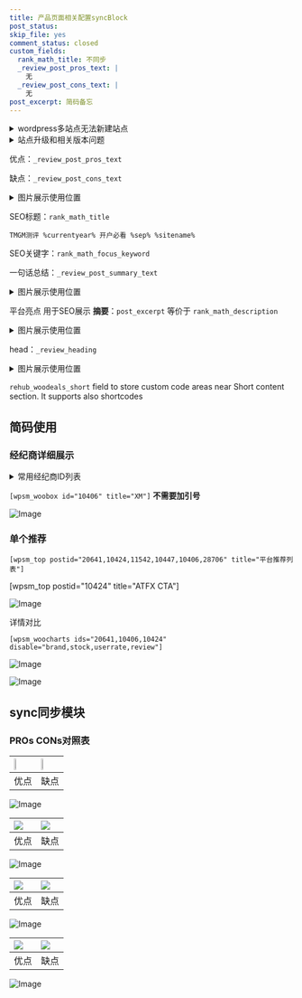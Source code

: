 ```yaml
---
title: 产品页面相关配置syncBlock
post_status: 
skip_file: yes
comment_status: closed
custom_fields:
  rank_math_title: 不同步
  _review_post_pros_text: |
    无
  _review_post_cons_text: |
    无
post_excerpt: 简码备忘
---
```

<details><summary>wordpress多站点无法新建站点</summary>

<li>和报错需要清理cookies一样的原因</li>
<li>wp-config.php里面<code>define( 'SUBDOMAIN_INSTALL', false );//子域名安装</code></li>
<li>新建子站点是用<code>define( 'SUBDOMAIN_INSTALL', true);//子域名安装</code> 完成以后，改成<code>false</code></li>
</details>

<details><summary>站点升级和相关版本问题</summary>

<p>wordpress：5.9.9
woocommerce：7.5.1
出现问题的地方：主题选项里面>><strong>Product layout >>compact style</strong></p>
<p>如何出现没有用过的字段 导致无法保存。先导出配置 然后进行修改，后面再次恢复即可。</p>
<p>出现部分字段无法显示时，需要返回默认布局后，对产品进行保存就好了。</p>
<p></p>
</details>

优点：`_review_post_pros_text`

缺点：`_review_post_cons_text`

<details><summary>图片展示使用位置</summary>

<img src="https://prod-files-secure.s3.us-west-2.amazonaws.com/39ed1227-6d7d-4570-be36-9ccd4a2c4241/f51d3d83-55d4-4bdf-9604-f37ec77ab556/Untitled.png?X-Amz-Algorithm=AWS4-HMAC-SHA256&X-Amz-Content-Sha256=UNSIGNED-PAYLOAD&X-Amz-Credential=ASIAZI2LB466TQ3BIQWE%2F20250624%2Fus-west-2%2Fs3%2Faws4_request&X-Amz-Date=20250624T165520Z&X-Amz-Expires=3600&X-Amz-Security-Token=IQoJb3JpZ2luX2VjEDkaCXVzLXdlc3QtMiJHMEUCIQCeoTWOdjOw29pXn8lZadMyPBelSDN%2FDjrq7zdbtTljSwIgKkxhyJ8gkhqRqVPNM%2BhJipjjZHk62PWNnfae5dvsFvIq%2FwMIMRAAGgw2Mzc0MjMxODM4MDUiDM3FgJaJaw6GFJ6ptSrcA3fyKp%2FdcG2BgCMwMRl4HfWecfmyZLt5rCBm5UvLbsKf84cs3eAWj5DpqgQHKEvXSsdIHeBo9B653%2BB0%2BAsfoUkxAH8EdjAlRyZ%2B9j5qPYb6dhGH4nbVz95D0wSHNowjW15WDtEQqvDg%2Fl6bvbv6Xwvk1jHMj5CRgTn0l2swfBcyMZUdVb6xVzrPF8V04z3ufyXCJBe94dbdfLUpxCjqdiXJsUl0kiVi15PnVW4jLK2jTx4mBzioZE26kcNgmQ%2BIvRJbvldDRyRd3iLT7qh8fMzVEwZw%2FVjIhD%2BP6SHBFrdkHOM62JGMibjuby%2FAf22GMv6h929lkYdDeTKeo2B7PZNrlwKOX3ZNNZZYbTEpIBSZGmi%2FbUJ1IX%2Fq%2FKVNWGUrq1HRYGKBlKck5E90qPIWfdXivsEucGwBnPDPv9Ik1kg7LGGSsSq5ZFRNgntdZtQTsPPDSHKXWP4IieVx3Cej8wasHjoFbRRN74s98Unjc7mMNz0NP4cX73z1BxwJTuUO8l7iL4OvNcsKDN2CZPYKW9iwYhDPRT6H73obTBuQOk%2Bk%2Fn62fNX8JDt3B7K2vWAa%2BqZKgERrsrlVx13o5cZfZPIszmXIAsPZB1e0YH05VMO7tHxE8fgvXmG1w45qMIyg68IGOqUBOd6BeBOzM38Gs58aXMxVsH96KC%2Bm6dnNsSTUeY2fXMupxW8xAkhPcZs45yhWni5oNmBUkH9S2OyRyE4qK1Oit5VZIdsxCmznYe61KjAOyxEi3hZ87CNCJj8jR0e%2B027S81kknS6DqHY0pStdDTia1pnvfbHoMzuZljnFrK0usIg98GHuVxovnR3tip84uPCDBP%2BNna2i0g5mL3x7yXoQBQa9K2fD&X-Amz-Signature=48e15259d1a779b559254037da03d8950e3b8299aef6be6bdf8a9cc42712c14a&X-Amz-SignedHeaders=host&x-amz-checksum-mode=ENABLED&x-id=GetObject" alt="Image">
</details>

SEO标题：`rank_math_title`

`TMGM测评 %currentyear% 开户必看 %sep% %sitename%`

SEO关键字：`rank_math_focus_keyword`

一句话总结：`_review_post_summary_text`

<details><summary>图片展示使用位置</summary>

<img src="https://prod-files-secure.s3.us-west-2.amazonaws.com/39ed1227-6d7d-4570-be36-9ccd4a2c4241/4b96a922-296c-4f4e-8630-d1c870cbce01/Untitled.png?X-Amz-Algorithm=AWS4-HMAC-SHA256&X-Amz-Content-Sha256=UNSIGNED-PAYLOAD&X-Amz-Credential=ASIAZI2LB4663GKYQ5LU%2F20250624%2Fus-west-2%2Fs3%2Faws4_request&X-Amz-Date=20250624T165521Z&X-Amz-Expires=3600&X-Amz-Security-Token=IQoJb3JpZ2luX2VjEDkaCXVzLXdlc3QtMiJIMEYCIQDkk0oKn26fV1iuaok9671g%2Fp%2BaqBi84yVukBCGEEAFEQIhAOn4rlc8hnxTmaq8X8JbOkAhcFQF1E91ZxgGpwYo%2BPvuKv8DCDEQABoMNjM3NDIzMTgzODA1IgyPrLI3GxSbPY5B1mQq3APIv18eocaAlEo9icsJBRlezJhZi24%2FCX2tR9qn%2FCI8kMaS84X4Ht261KvQ00NQ%2BEhaDW1mhE2mqSM4zCBu3lesZ8Ng7MkR%2BkkeLzdwdndnLxi9oz0zX%2BRrqEFXxYL1XazfRFXpyXucO1%2Fn2XOa21Fo%2FhLdRKUPjOfvt28rb5EIagr0WRdsar6Gro%2BikFVyKsymR9LbkJaQwYfsYCsJ0bwMxJysO46KLnAbC%2B%2BJoAOLR3QvLjbiSazBauVXlnls%2B2DViScO8xRqrVa%2F7JWicYw9p75mjaC8HXXaW1%2FowJLh599DJ4J2xkw2KHB%2BiQvJghrVAnHvCScwmfVY1JadVMuiQewZLvCBBRegkyBbzy4Z32xWe1qlCHshbfeOpXmyEArF2R300fV%2FoWjzvTffTdsKGC3KKpmqFNuFVM6k2nHy%2BWdARgwuxP45wM4GIllUrjpKhLrDNfPkF33EWzbPH984lzZdgiZkEacJZu68GnBAtQHilp%2BGLzOLl%2BsvQN4f7AmNyrO1H4JlSqcdnyR7w0DOfgrKeR8TBch9gFZOzFVFlA0ANAtPO4K4hFXTamuW6VYxplheeptqk3Fxd7RbL%2B%2BdBXZFBvmZHXyUcshJHTX62YDKYnqX2T6bXg6V9zCkoOvCBjqkAU3lgq%2BOs3Wl0QnXnFVOpIdgRUaEK4%2BwMVnYwj4GfERM8lCLbZUNaTAPS4FjHr0Ub%2FXAfI80vUAqRS5CSp2qjzfT0k1pnULmTTnSeBcTkYLLWUL4DGoI0zVPLFtjFKe1A6%2BXDfomOBwOZGvRuIySxa2R%2BHl2CVLOVB9u%2FpYKV%2FiaNP1Qqwgfcw7%2F3SMvOOFXPluNfDPufyrbmByHIq1QGzFjKUOf&X-Amz-Signature=6386665dd47a1e6d43cf66a98b9860b881487696f4a16cbbe18f3daef6559ae3&X-Amz-SignedHeaders=host&x-amz-checksum-mode=ENABLED&x-id=GetObject" alt="Image">
</details>

平台亮点 用于SEO展示 **摘要**：`post_excerpt`  等价于 `rank_math_description`

<details><summary>图片展示使用位置</summary>

<img src="https://prod-files-secure.s3.us-west-2.amazonaws.com/39ed1227-6d7d-4570-be36-9ccd4a2c4241/1ee11f63-b60a-4dfe-a7a7-d58ff23b5d88/Untitled.png?X-Amz-Algorithm=AWS4-HMAC-SHA256&X-Amz-Content-Sha256=UNSIGNED-PAYLOAD&X-Amz-Credential=ASIAZI2LB466QHXKBC4D%2F20250624%2Fus-west-2%2Fs3%2Faws4_request&X-Amz-Date=20250624T165521Z&X-Amz-Expires=3600&X-Amz-Security-Token=IQoJb3JpZ2luX2VjEDkaCXVzLXdlc3QtMiJHMEUCIQCjMlnAgthx6OzVBQh4SOOg4pkSYCKohvdO1l68enkjhgIgCGBK4gWKzXjkK8jKGFVTU3YlvffcxWhlb9xbDpp7l08q%2FwMIMRAAGgw2Mzc0MjMxODM4MDUiDHLv5VDCj9cw%2FweSLCrcAxol0jc6veRs78WuSEjniswrFLHnNp92yqC7qMT83lJ9tA4K12gV11YIeTo3EPo2Q1RyAO1liqYEy8BibDQ5M2Pt4QMmf55zXC5T3bOjpwtNKl1RwT%2B8sFHvsuyY0PMMAAh%2BhE9RJ%2FUnCXavbQ32UFW6tpAvecfRG8FnYC885rf9uHX5zi1rrRYSjq5m29IqQHglopJDmz5R%2BAl5jGphC7fv%2Fi5u4%2FkUR9n79YiDTS%2BU4tmtxpkM8T87k4ETUk%2BTATAoDZu7S4HzOGBlgSt98wc3tb0Oonqw9XmAQfGSMaw9ucO7nBvw7BKpCd2sf4g8W3%2BespziJUg4YdVHsxA5RJhiLA89A8dMZB1Bvp8hcNRvku7eIu30%2BCgfIU1ZkkZpn8Jd9URtb9ERqr%2B9qmESZZQuxWgPYDQSs7Yp%2BRMr4HjrMdLdZUClrZh%2FD%2BuTAC%2FJor%2FBW833oY5Pt1aiHTCK6V1yYcsGvYXqavH4Z9CXYQ2GxDyXLw6UCuMy0Jib4vJTgfgY1cpeH6XxF4Jzq0%2FZHmb4IGZjwealL7VXA2ajAt6Tii8zAirt5eTP33nuGZaAo2pNLKNXSJjNLuF509twXQjR%2BvdPoFNJv8rm%2FvEFP6LfNw5uf1nmknShkgBHMPGg68IGOqUBAh1t0Z3OJd0pqvpHUoEo48PvqntHbU9MiGbPEydyuzHrfnZ3Kb30F52zUkHTshSr8tLnDfFpvkrFFXtuiajh6Sx7y%2B3rpTu1zjt%2F9qf6p5P6Jp38tzV%2BGB%2Fcsnbulv6uvlMkuB7wKy6djDuGPLdTaOIltAcZL48rZb10f9izxqElrBmOC2eNjI87sfhuNumyhxDRvMKvmy41%2BW67Bb8u%2BdENcwEJ&X-Amz-Signature=fd32ce87d2388b6b37da80f1730990f9a80d7337407efa982cf7ba2a17103f4e&X-Amz-SignedHeaders=host&x-amz-checksum-mode=ENABLED&x-id=GetObject" alt="Image">
<img src="https://prod-files-secure.s3.us-west-2.amazonaws.com/39ed1227-6d7d-4570-be36-9ccd4a2c4241/ad4118b5-78d8-4fbe-801e-3b29b5d99c01/Untitled.png?X-Amz-Algorithm=AWS4-HMAC-SHA256&X-Amz-Content-Sha256=UNSIGNED-PAYLOAD&X-Amz-Credential=ASIAZI2LB466QHXKBC4D%2F20250624%2Fus-west-2%2Fs3%2Faws4_request&X-Amz-Date=20250624T165521Z&X-Amz-Expires=3600&X-Amz-Security-Token=IQoJb3JpZ2luX2VjEDkaCXVzLXdlc3QtMiJHMEUCIQCjMlnAgthx6OzVBQh4SOOg4pkSYCKohvdO1l68enkjhgIgCGBK4gWKzXjkK8jKGFVTU3YlvffcxWhlb9xbDpp7l08q%2FwMIMRAAGgw2Mzc0MjMxODM4MDUiDHLv5VDCj9cw%2FweSLCrcAxol0jc6veRs78WuSEjniswrFLHnNp92yqC7qMT83lJ9tA4K12gV11YIeTo3EPo2Q1RyAO1liqYEy8BibDQ5M2Pt4QMmf55zXC5T3bOjpwtNKl1RwT%2B8sFHvsuyY0PMMAAh%2BhE9RJ%2FUnCXavbQ32UFW6tpAvecfRG8FnYC885rf9uHX5zi1rrRYSjq5m29IqQHglopJDmz5R%2BAl5jGphC7fv%2Fi5u4%2FkUR9n79YiDTS%2BU4tmtxpkM8T87k4ETUk%2BTATAoDZu7S4HzOGBlgSt98wc3tb0Oonqw9XmAQfGSMaw9ucO7nBvw7BKpCd2sf4g8W3%2BespziJUg4YdVHsxA5RJhiLA89A8dMZB1Bvp8hcNRvku7eIu30%2BCgfIU1ZkkZpn8Jd9URtb9ERqr%2B9qmESZZQuxWgPYDQSs7Yp%2BRMr4HjrMdLdZUClrZh%2FD%2BuTAC%2FJor%2FBW833oY5Pt1aiHTCK6V1yYcsGvYXqavH4Z9CXYQ2GxDyXLw6UCuMy0Jib4vJTgfgY1cpeH6XxF4Jzq0%2FZHmb4IGZjwealL7VXA2ajAt6Tii8zAirt5eTP33nuGZaAo2pNLKNXSJjNLuF509twXQjR%2BvdPoFNJv8rm%2FvEFP6LfNw5uf1nmknShkgBHMPGg68IGOqUBAh1t0Z3OJd0pqvpHUoEo48PvqntHbU9MiGbPEydyuzHrfnZ3Kb30F52zUkHTshSr8tLnDfFpvkrFFXtuiajh6Sx7y%2B3rpTu1zjt%2F9qf6p5P6Jp38tzV%2BGB%2Fcsnbulv6uvlMkuB7wKy6djDuGPLdTaOIltAcZL48rZb10f9izxqElrBmOC2eNjI87sfhuNumyhxDRvMKvmy41%2BW67Bb8u%2BdENcwEJ&X-Amz-Signature=fa08e2f4e3621ef7cd7466bf2b09d1bf78cb1c37f1df592cb3fc0dcccdef4ac1&X-Amz-SignedHeaders=host&x-amz-checksum-mode=ENABLED&x-id=GetObject" alt="Image">
<img src="https://prod-files-secure.s3.us-west-2.amazonaws.com/39ed1227-6d7d-4570-be36-9ccd4a2c4241/a38cf7c9-a79c-4b64-9e94-13589fe0758b/Untitled.png?X-Amz-Algorithm=AWS4-HMAC-SHA256&X-Amz-Content-Sha256=UNSIGNED-PAYLOAD&X-Amz-Credential=ASIAZI2LB466QHXKBC4D%2F20250624%2Fus-west-2%2Fs3%2Faws4_request&X-Amz-Date=20250624T165521Z&X-Amz-Expires=3600&X-Amz-Security-Token=IQoJb3JpZ2luX2VjEDkaCXVzLXdlc3QtMiJHMEUCIQCjMlnAgthx6OzVBQh4SOOg4pkSYCKohvdO1l68enkjhgIgCGBK4gWKzXjkK8jKGFVTU3YlvffcxWhlb9xbDpp7l08q%2FwMIMRAAGgw2Mzc0MjMxODM4MDUiDHLv5VDCj9cw%2FweSLCrcAxol0jc6veRs78WuSEjniswrFLHnNp92yqC7qMT83lJ9tA4K12gV11YIeTo3EPo2Q1RyAO1liqYEy8BibDQ5M2Pt4QMmf55zXC5T3bOjpwtNKl1RwT%2B8sFHvsuyY0PMMAAh%2BhE9RJ%2FUnCXavbQ32UFW6tpAvecfRG8FnYC885rf9uHX5zi1rrRYSjq5m29IqQHglopJDmz5R%2BAl5jGphC7fv%2Fi5u4%2FkUR9n79YiDTS%2BU4tmtxpkM8T87k4ETUk%2BTATAoDZu7S4HzOGBlgSt98wc3tb0Oonqw9XmAQfGSMaw9ucO7nBvw7BKpCd2sf4g8W3%2BespziJUg4YdVHsxA5RJhiLA89A8dMZB1Bvp8hcNRvku7eIu30%2BCgfIU1ZkkZpn8Jd9URtb9ERqr%2B9qmESZZQuxWgPYDQSs7Yp%2BRMr4HjrMdLdZUClrZh%2FD%2BuTAC%2FJor%2FBW833oY5Pt1aiHTCK6V1yYcsGvYXqavH4Z9CXYQ2GxDyXLw6UCuMy0Jib4vJTgfgY1cpeH6XxF4Jzq0%2FZHmb4IGZjwealL7VXA2ajAt6Tii8zAirt5eTP33nuGZaAo2pNLKNXSJjNLuF509twXQjR%2BvdPoFNJv8rm%2FvEFP6LfNw5uf1nmknShkgBHMPGg68IGOqUBAh1t0Z3OJd0pqvpHUoEo48PvqntHbU9MiGbPEydyuzHrfnZ3Kb30F52zUkHTshSr8tLnDfFpvkrFFXtuiajh6Sx7y%2B3rpTu1zjt%2F9qf6p5P6Jp38tzV%2BGB%2Fcsnbulv6uvlMkuB7wKy6djDuGPLdTaOIltAcZL48rZb10f9izxqElrBmOC2eNjI87sfhuNumyhxDRvMKvmy41%2BW67Bb8u%2BdENcwEJ&X-Amz-Signature=e17a2d1e0510a2bc6e15d62b02e2cd7ef22f040ef7617a49e87e63db8d0f7c93&X-Amz-SignedHeaders=host&x-amz-checksum-mode=ENABLED&x-id=GetObject" alt="Image">
<img src="https://prod-files-secure.s3.us-west-2.amazonaws.com/39ed1227-6d7d-4570-be36-9ccd4a2c4241/7da6fc1e-d2ac-42ae-8c75-cb5749aa18f6/Untitled.png?X-Amz-Algorithm=AWS4-HMAC-SHA256&X-Amz-Content-Sha256=UNSIGNED-PAYLOAD&X-Amz-Credential=ASIAZI2LB466QHXKBC4D%2F20250624%2Fus-west-2%2Fs3%2Faws4_request&X-Amz-Date=20250624T165521Z&X-Amz-Expires=3600&X-Amz-Security-Token=IQoJb3JpZ2luX2VjEDkaCXVzLXdlc3QtMiJHMEUCIQCjMlnAgthx6OzVBQh4SOOg4pkSYCKohvdO1l68enkjhgIgCGBK4gWKzXjkK8jKGFVTU3YlvffcxWhlb9xbDpp7l08q%2FwMIMRAAGgw2Mzc0MjMxODM4MDUiDHLv5VDCj9cw%2FweSLCrcAxol0jc6veRs78WuSEjniswrFLHnNp92yqC7qMT83lJ9tA4K12gV11YIeTo3EPo2Q1RyAO1liqYEy8BibDQ5M2Pt4QMmf55zXC5T3bOjpwtNKl1RwT%2B8sFHvsuyY0PMMAAh%2BhE9RJ%2FUnCXavbQ32UFW6tpAvecfRG8FnYC885rf9uHX5zi1rrRYSjq5m29IqQHglopJDmz5R%2BAl5jGphC7fv%2Fi5u4%2FkUR9n79YiDTS%2BU4tmtxpkM8T87k4ETUk%2BTATAoDZu7S4HzOGBlgSt98wc3tb0Oonqw9XmAQfGSMaw9ucO7nBvw7BKpCd2sf4g8W3%2BespziJUg4YdVHsxA5RJhiLA89A8dMZB1Bvp8hcNRvku7eIu30%2BCgfIU1ZkkZpn8Jd9URtb9ERqr%2B9qmESZZQuxWgPYDQSs7Yp%2BRMr4HjrMdLdZUClrZh%2FD%2BuTAC%2FJor%2FBW833oY5Pt1aiHTCK6V1yYcsGvYXqavH4Z9CXYQ2GxDyXLw6UCuMy0Jib4vJTgfgY1cpeH6XxF4Jzq0%2FZHmb4IGZjwealL7VXA2ajAt6Tii8zAirt5eTP33nuGZaAo2pNLKNXSJjNLuF509twXQjR%2BvdPoFNJv8rm%2FvEFP6LfNw5uf1nmknShkgBHMPGg68IGOqUBAh1t0Z3OJd0pqvpHUoEo48PvqntHbU9MiGbPEydyuzHrfnZ3Kb30F52zUkHTshSr8tLnDfFpvkrFFXtuiajh6Sx7y%2B3rpTu1zjt%2F9qf6p5P6Jp38tzV%2BGB%2Fcsnbulv6uvlMkuB7wKy6djDuGPLdTaOIltAcZL48rZb10f9izxqElrBmOC2eNjI87sfhuNumyhxDRvMKvmy41%2BW67Bb8u%2BdENcwEJ&X-Amz-Signature=26da39b23e0c9ee2484878e43f78fbee94150a79bc865fb168d0ddf66320d8e4&X-Amz-SignedHeaders=host&x-amz-checksum-mode=ENABLED&x-id=GetObject" alt="Image">
<img src="https://prod-files-secure.s3.us-west-2.amazonaws.com/39ed1227-6d7d-4570-be36-9ccd4a2c4241/7e97f40a-eaee-47f5-b2f9-475f96808fa7/Untitled.png?X-Amz-Algorithm=AWS4-HMAC-SHA256&X-Amz-Content-Sha256=UNSIGNED-PAYLOAD&X-Amz-Credential=ASIAZI2LB466QHXKBC4D%2F20250624%2Fus-west-2%2Fs3%2Faws4_request&X-Amz-Date=20250624T165521Z&X-Amz-Expires=3600&X-Amz-Security-Token=IQoJb3JpZ2luX2VjEDkaCXVzLXdlc3QtMiJHMEUCIQCjMlnAgthx6OzVBQh4SOOg4pkSYCKohvdO1l68enkjhgIgCGBK4gWKzXjkK8jKGFVTU3YlvffcxWhlb9xbDpp7l08q%2FwMIMRAAGgw2Mzc0MjMxODM4MDUiDHLv5VDCj9cw%2FweSLCrcAxol0jc6veRs78WuSEjniswrFLHnNp92yqC7qMT83lJ9tA4K12gV11YIeTo3EPo2Q1RyAO1liqYEy8BibDQ5M2Pt4QMmf55zXC5T3bOjpwtNKl1RwT%2B8sFHvsuyY0PMMAAh%2BhE9RJ%2FUnCXavbQ32UFW6tpAvecfRG8FnYC885rf9uHX5zi1rrRYSjq5m29IqQHglopJDmz5R%2BAl5jGphC7fv%2Fi5u4%2FkUR9n79YiDTS%2BU4tmtxpkM8T87k4ETUk%2BTATAoDZu7S4HzOGBlgSt98wc3tb0Oonqw9XmAQfGSMaw9ucO7nBvw7BKpCd2sf4g8W3%2BespziJUg4YdVHsxA5RJhiLA89A8dMZB1Bvp8hcNRvku7eIu30%2BCgfIU1ZkkZpn8Jd9URtb9ERqr%2B9qmESZZQuxWgPYDQSs7Yp%2BRMr4HjrMdLdZUClrZh%2FD%2BuTAC%2FJor%2FBW833oY5Pt1aiHTCK6V1yYcsGvYXqavH4Z9CXYQ2GxDyXLw6UCuMy0Jib4vJTgfgY1cpeH6XxF4Jzq0%2FZHmb4IGZjwealL7VXA2ajAt6Tii8zAirt5eTP33nuGZaAo2pNLKNXSJjNLuF509twXQjR%2BvdPoFNJv8rm%2FvEFP6LfNw5uf1nmknShkgBHMPGg68IGOqUBAh1t0Z3OJd0pqvpHUoEo48PvqntHbU9MiGbPEydyuzHrfnZ3Kb30F52zUkHTshSr8tLnDfFpvkrFFXtuiajh6Sx7y%2B3rpTu1zjt%2F9qf6p5P6Jp38tzV%2BGB%2Fcsnbulv6uvlMkuB7wKy6djDuGPLdTaOIltAcZL48rZb10f9izxqElrBmOC2eNjI87sfhuNumyhxDRvMKvmy41%2BW67Bb8u%2BdENcwEJ&X-Amz-Signature=a9a4523db2648887da6509cfa80a2442e44dcfd51bc15f3bda89c1438c01160e&X-Amz-SignedHeaders=host&x-amz-checksum-mode=ENABLED&x-id=GetObject" alt="Image">
</details>

head：`_review_heading`

<details><summary>图片展示使用位置</summary>

<img src="https://prod-files-secure.s3.us-west-2.amazonaws.com/39ed1227-6d7d-4570-be36-9ccd4a2c4241/3a4650ad-9887-415c-889a-edd51fa54f27/Untitled.png?X-Amz-Algorithm=AWS4-HMAC-SHA256&X-Amz-Content-Sha256=UNSIGNED-PAYLOAD&X-Amz-Credential=ASIAZI2LB466WVCMKHOH%2F20250624%2Fus-west-2%2Fs3%2Faws4_request&X-Amz-Date=20250624T165522Z&X-Amz-Expires=3600&X-Amz-Security-Token=IQoJb3JpZ2luX2VjEDkaCXVzLXdlc3QtMiJGMEQCIB95%2B7t3%2B3CRAgBNhGPPB%2BMVfDDQ5%2F63JcogQZ8uaxC9AiAxMHFk9YIC7KiqJKo3EJRNLcsz57ZP5jUIS3stQ6nxOSr%2FAwgxEAAaDDYzNzQyMzE4MzgwNSIM3oaT%2FyQyd%2BrvkHW8KtwD6%2B0CjgRI1Y9iVp0ff2xbrUMJTe4Hb2TzkMJTBr4orkeLrrNDdy88Ah9mvqLhSotYRdgP9aHJMU2LoQo2sRNgQ%2Bx26e0CYBlN7WkKxrmDtl%2FNQ%2BFNgsifIY38gwbBxMtKLOpi8N%2FTkVe3giFOu4gVlMsZfHGdq4xU30oIdbot1Bxhc9hW0FHUuI4XHX2Dga5FxwTYpTAa4yeVjJ%2BL203ChhnFoB8TfthF8B%2BgLonhiVSPEwfvPsal%2Bm8dVlBw%2BKRUQn9yVw%2FN9kM9BR6iW%2BQm5l8H4HsgDI8r3SyXsCFNi4FNlaB9lbIkPfn1v60F3EgKulNZQSwhhpt8LUqF%2BABfYzXPmh7xH%2BzI4oWxSkunLV9MfWygh5ChjPj3pSyYuOYg%2BaJmPJFi36H5igkoMw0E050X%2FXeKeLy1c3wo17c3Y7t%2BOzDr8xhvf49LKZ7z4JQmif4vq1%2Frw7bepQo4X4kDR1emB1J0BrceWzwU1rMfmhBgcVorbpFHyZmwG4Ebb%2FJWHWFKRUzMOqsgmJLzct0Oeh3O5LSD2YWe1aEMiEGQVaN%2B3UgKamyBHgsFJ6XdNtrnWwHZsNdzDlr93jOiGivSlbI%2Bi900HF0mmcnWBQp8hCVIbxquU6gEkKXAaFEwqqDrwgY6pgGZkXkcMen4807sCgVChPawdtEh1az07cU6H2SP%2FioTqwJR92Cpez1dBNQFfcm13aVU6fL%2FfdDYa5C2i4fUUxwVmLWu6IHeT40ITwnSFIs1bx3hWL%2BnwUkRC4caeZP6U47DC%2BJfQ79sHNqWtyqyBrWH%2BQm%2Fk%2BWT6mDUFFbfEm%2BAvxHZUD7oo3AGFnvHTOBFQfAD1EdhtxmMNZeQvsWd8HTppyDX0wN0&X-Amz-Signature=7d5674137c3268d16bb04482fe414fa70f03638f5c8b8fed03b419f40fdbfc82&X-Amz-SignedHeaders=host&x-amz-checksum-mode=ENABLED&x-id=GetObject" alt="Image">
</details>

`rehub_woodeals_short`	field to store custom code areas near Short content section. It supports also shortcodes



## 简码使用

### 经纪商详细展示

<details><summary>常用经纪商ID列表</summary>

<pre><code class="php">嘉盛 ===> 20641  [wpsm_woobox id="20641" title="嘉盛"]
易信easymarkets ===> 11542  [wpsm_woobox id="11542" title="易信easymarkets"]
ATFX外汇 ===> 10424  [wpsm_woobox id="10424" title="ATFX"]
XM ===> 10406  [wpsm_woobox id="10406" title="XM"]
TMGM ===> 29622  [wpsm_woobox id="29622" title="TMGM"]
HYCM ===> 10447  [wpsm_woobox id="10447" title="HYCM"]
fpmarkets澳福外汇 ===> 20639  [wpsm_woobox id="20639" title="fpmarkets澳福外汇"]</code></pre>
</details>

`[wpsm_woobox id="10406" title="XM"]` **不需要加引号**

![Image](https://prod-files-secure.s3.us-west-2.amazonaws.com/39ed1227-6d7d-4570-be36-9ccd4a2c4241/4f898f9d-0fa7-4e43-acd3-ac6bc7be575a/Untitled.png?X-Amz-Algorithm=AWS4-HMAC-SHA256&X-Amz-Content-Sha256=UNSIGNED-PAYLOAD&X-Amz-Credential=ASIAZI2LB466RRBJNUBS%2F20250624%2Fus-west-2%2Fs3%2Faws4_request&X-Amz-Date=20250624T165519Z&X-Amz-Expires=3600&X-Amz-Security-Token=IQoJb3JpZ2luX2VjEDkaCXVzLXdlc3QtMiJIMEYCIQChnMT7IbHoELTD%2F0qzKq7nINMOx9%2F0Ui0yQwOAMdwptwIhALA%2FRO4mAje9GYovA4E341WmTZCtbOAWBlVyc51Zo3DtKv8DCDEQABoMNjM3NDIzMTgzODA1IgzY3EQ%2FXXWUZOMGSKIq3ANm2smnE6LMBIbu%2FQW9VY0hjNneaR7%2F%2B%2BKInQ8GKQXxSInNUgeQ4N%2FkkpJAsLlWmniSVrDDOiIBLlNHLRCIyPtTjUi9Y8nZAsEGY3VHIEcjXMus73b5VKqfhvop4Ib0idDRhuuH%2Ba4sC5qvSBh9XoU5JgkUnyopVkuDGH3oo7zhOqh66ecq6zwhzOL1Zk7uMyuEBmSil6XiU7T4%2FP8dqlDXYPKyZV2NyChUKfuFKluYKyP%2BgdBWuAmxl6rkPmNF0H0%2ByKG7IUw8a7%2B1TMvapqq1kKXPXUQLgAa6YkLIr4dic7twKWLGP%2BiRS407FLVWaiCcCDXgN%2BsYPS3Nw0CTlRoBXFH1iurEUvEbCmC76sjKJKzJZCx0%2Bpo2LijvMe2aAcPKXvNydomKNih4l12Gqzk5tGI5ZTsAQV7GIZ%2B2h5prAobgVxaPlFHsTcTqWeEhnY%2FGpav66Pr5mLAL%2ByM5Rgprffh6ygX5o9dl1ByZPUBOjTlvdxTk3NcBkrmYVapMTPwUkLSGhX5O6foG8UBQIXtlqejSOmgmCbHbgjwd6Vl9VoDDB%2BIeH3SfCksv8%2BZtYJuh%2FysOOads7v1GPHjNmvRYIADs8wt7D2P9RPaQNqUGC1%2B9CW0sYt5tbdQxCzD6n%2BvCBjqkASf9jzlIWKy1rLMoz%2FAMMoomvv0ENehA2i7es95XxhoswRU%2F8nFIpQOc%2BPQPNXwFAlu7KoFSKzWALZ%2F7lIoWiu17HEQ4zWiC%2B1r2o8yaa4tt%2F7C1IWQV2sKcEkBSph2NgBFg759v%2BUqPBOBuveXhWGIbtH2YVMR6ONh8SgCvVVNmjKDLUemedUqs09aKMGrC0A2%2BCT5gDRR8JNSjTjQ4EiK9GtTO&X-Amz-Signature=a14409aa81a276594d645b4ecceba0d32d604c7819ae900ada09fbc7ef48ad59&X-Amz-SignedHeaders=host&x-amz-checksum-mode=ENABLED&x-id=GetObject)

### 单个推荐
`[wpsm_top postid="20641,10424,11542,10447,10406,28706" title="平台推荐列表"]`

[wpsm_top postid="10424" title="ATFX CTA"]

![Image](https://prod-files-secure.s3.us-west-2.amazonaws.com/39ed1227-6d7d-4570-be36-9ccd4a2c4241/5ac620dc-51a8-48b6-b55d-91f47299193c/Untitled.png?X-Amz-Algorithm=AWS4-HMAC-SHA256&X-Amz-Content-Sha256=UNSIGNED-PAYLOAD&X-Amz-Credential=ASIAZI2LB466RRBJNUBS%2F20250624%2Fus-west-2%2Fs3%2Faws4_request&X-Amz-Date=20250624T165519Z&X-Amz-Expires=3600&X-Amz-Security-Token=IQoJb3JpZ2luX2VjEDkaCXVzLXdlc3QtMiJIMEYCIQChnMT7IbHoELTD%2F0qzKq7nINMOx9%2F0Ui0yQwOAMdwptwIhALA%2FRO4mAje9GYovA4E341WmTZCtbOAWBlVyc51Zo3DtKv8DCDEQABoMNjM3NDIzMTgzODA1IgzY3EQ%2FXXWUZOMGSKIq3ANm2smnE6LMBIbu%2FQW9VY0hjNneaR7%2F%2B%2BKInQ8GKQXxSInNUgeQ4N%2FkkpJAsLlWmniSVrDDOiIBLlNHLRCIyPtTjUi9Y8nZAsEGY3VHIEcjXMus73b5VKqfhvop4Ib0idDRhuuH%2Ba4sC5qvSBh9XoU5JgkUnyopVkuDGH3oo7zhOqh66ecq6zwhzOL1Zk7uMyuEBmSil6XiU7T4%2FP8dqlDXYPKyZV2NyChUKfuFKluYKyP%2BgdBWuAmxl6rkPmNF0H0%2ByKG7IUw8a7%2B1TMvapqq1kKXPXUQLgAa6YkLIr4dic7twKWLGP%2BiRS407FLVWaiCcCDXgN%2BsYPS3Nw0CTlRoBXFH1iurEUvEbCmC76sjKJKzJZCx0%2Bpo2LijvMe2aAcPKXvNydomKNih4l12Gqzk5tGI5ZTsAQV7GIZ%2B2h5prAobgVxaPlFHsTcTqWeEhnY%2FGpav66Pr5mLAL%2ByM5Rgprffh6ygX5o9dl1ByZPUBOjTlvdxTk3NcBkrmYVapMTPwUkLSGhX5O6foG8UBQIXtlqejSOmgmCbHbgjwd6Vl9VoDDB%2BIeH3SfCksv8%2BZtYJuh%2FysOOads7v1GPHjNmvRYIADs8wt7D2P9RPaQNqUGC1%2B9CW0sYt5tbdQxCzD6n%2BvCBjqkASf9jzlIWKy1rLMoz%2FAMMoomvv0ENehA2i7es95XxhoswRU%2F8nFIpQOc%2BPQPNXwFAlu7KoFSKzWALZ%2F7lIoWiu17HEQ4zWiC%2B1r2o8yaa4tt%2F7C1IWQV2sKcEkBSph2NgBFg759v%2BUqPBOBuveXhWGIbtH2YVMR6ONh8SgCvVVNmjKDLUemedUqs09aKMGrC0A2%2BCT5gDRR8JNSjTjQ4EiK9GtTO&X-Amz-Signature=433882ba30abf071e92047f2e434e99f36ccbe7ba21300863e0ba3f1eab058da&X-Amz-SignedHeaders=host&x-amz-checksum-mode=ENABLED&x-id=GetObject)

详情对比

`[wpsm_woocharts ids="20641,10406,10424" disable="brand,stock,userrate,review"]`

![Image](https://prod-files-secure.s3.us-west-2.amazonaws.com/39ed1227-6d7d-4570-be36-9ccd4a2c4241/bf3ba45f-b9f3-4295-8aef-b4a495fd25f4/Untitled.png?X-Amz-Algorithm=AWS4-HMAC-SHA256&X-Amz-Content-Sha256=UNSIGNED-PAYLOAD&X-Amz-Credential=ASIAZI2LB466RRBJNUBS%2F20250624%2Fus-west-2%2Fs3%2Faws4_request&X-Amz-Date=20250624T165519Z&X-Amz-Expires=3600&X-Amz-Security-Token=IQoJb3JpZ2luX2VjEDkaCXVzLXdlc3QtMiJIMEYCIQChnMT7IbHoELTD%2F0qzKq7nINMOx9%2F0Ui0yQwOAMdwptwIhALA%2FRO4mAje9GYovA4E341WmTZCtbOAWBlVyc51Zo3DtKv8DCDEQABoMNjM3NDIzMTgzODA1IgzY3EQ%2FXXWUZOMGSKIq3ANm2smnE6LMBIbu%2FQW9VY0hjNneaR7%2F%2B%2BKInQ8GKQXxSInNUgeQ4N%2FkkpJAsLlWmniSVrDDOiIBLlNHLRCIyPtTjUi9Y8nZAsEGY3VHIEcjXMus73b5VKqfhvop4Ib0idDRhuuH%2Ba4sC5qvSBh9XoU5JgkUnyopVkuDGH3oo7zhOqh66ecq6zwhzOL1Zk7uMyuEBmSil6XiU7T4%2FP8dqlDXYPKyZV2NyChUKfuFKluYKyP%2BgdBWuAmxl6rkPmNF0H0%2ByKG7IUw8a7%2B1TMvapqq1kKXPXUQLgAa6YkLIr4dic7twKWLGP%2BiRS407FLVWaiCcCDXgN%2BsYPS3Nw0CTlRoBXFH1iurEUvEbCmC76sjKJKzJZCx0%2Bpo2LijvMe2aAcPKXvNydomKNih4l12Gqzk5tGI5ZTsAQV7GIZ%2B2h5prAobgVxaPlFHsTcTqWeEhnY%2FGpav66Pr5mLAL%2ByM5Rgprffh6ygX5o9dl1ByZPUBOjTlvdxTk3NcBkrmYVapMTPwUkLSGhX5O6foG8UBQIXtlqejSOmgmCbHbgjwd6Vl9VoDDB%2BIeH3SfCksv8%2BZtYJuh%2FysOOads7v1GPHjNmvRYIADs8wt7D2P9RPaQNqUGC1%2B9CW0sYt5tbdQxCzD6n%2BvCBjqkASf9jzlIWKy1rLMoz%2FAMMoomvv0ENehA2i7es95XxhoswRU%2F8nFIpQOc%2BPQPNXwFAlu7KoFSKzWALZ%2F7lIoWiu17HEQ4zWiC%2B1r2o8yaa4tt%2F7C1IWQV2sKcEkBSph2NgBFg759v%2BUqPBOBuveXhWGIbtH2YVMR6ONh8SgCvVVNmjKDLUemedUqs09aKMGrC0A2%2BCT5gDRR8JNSjTjQ4EiK9GtTO&X-Amz-Signature=495603779fc834520928f1762445fcfe4819e7448561c103361ae4f10ef54b81&X-Amz-SignedHeaders=host&x-amz-checksum-mode=ENABLED&x-id=GetObject)

![Image](https://prod-files-secure.s3.us-west-2.amazonaws.com/39ed1227-6d7d-4570-be36-9ccd4a2c4241/30bc56ef-f383-4b48-9768-2ebc9e436ec0/Untitled.png?X-Amz-Algorithm=AWS4-HMAC-SHA256&X-Amz-Content-Sha256=UNSIGNED-PAYLOAD&X-Amz-Credential=ASIAZI2LB466RRBJNUBS%2F20250624%2Fus-west-2%2Fs3%2Faws4_request&X-Amz-Date=20250624T165519Z&X-Amz-Expires=3600&X-Amz-Security-Token=IQoJb3JpZ2luX2VjEDkaCXVzLXdlc3QtMiJIMEYCIQChnMT7IbHoELTD%2F0qzKq7nINMOx9%2F0Ui0yQwOAMdwptwIhALA%2FRO4mAje9GYovA4E341WmTZCtbOAWBlVyc51Zo3DtKv8DCDEQABoMNjM3NDIzMTgzODA1IgzY3EQ%2FXXWUZOMGSKIq3ANm2smnE6LMBIbu%2FQW9VY0hjNneaR7%2F%2B%2BKInQ8GKQXxSInNUgeQ4N%2FkkpJAsLlWmniSVrDDOiIBLlNHLRCIyPtTjUi9Y8nZAsEGY3VHIEcjXMus73b5VKqfhvop4Ib0idDRhuuH%2Ba4sC5qvSBh9XoU5JgkUnyopVkuDGH3oo7zhOqh66ecq6zwhzOL1Zk7uMyuEBmSil6XiU7T4%2FP8dqlDXYPKyZV2NyChUKfuFKluYKyP%2BgdBWuAmxl6rkPmNF0H0%2ByKG7IUw8a7%2B1TMvapqq1kKXPXUQLgAa6YkLIr4dic7twKWLGP%2BiRS407FLVWaiCcCDXgN%2BsYPS3Nw0CTlRoBXFH1iurEUvEbCmC76sjKJKzJZCx0%2Bpo2LijvMe2aAcPKXvNydomKNih4l12Gqzk5tGI5ZTsAQV7GIZ%2B2h5prAobgVxaPlFHsTcTqWeEhnY%2FGpav66Pr5mLAL%2ByM5Rgprffh6ygX5o9dl1ByZPUBOjTlvdxTk3NcBkrmYVapMTPwUkLSGhX5O6foG8UBQIXtlqejSOmgmCbHbgjwd6Vl9VoDDB%2BIeH3SfCksv8%2BZtYJuh%2FysOOads7v1GPHjNmvRYIADs8wt7D2P9RPaQNqUGC1%2B9CW0sYt5tbdQxCzD6n%2BvCBjqkASf9jzlIWKy1rLMoz%2FAMMoomvv0ENehA2i7es95XxhoswRU%2F8nFIpQOc%2BPQPNXwFAlu7KoFSKzWALZ%2F7lIoWiu17HEQ4zWiC%2B1r2o8yaa4tt%2F7C1IWQV2sKcEkBSph2NgBFg759v%2BUqPBOBuveXhWGIbtH2YVMR6ONh8SgCvVVNmjKDLUemedUqs09aKMGrC0A2%2BCT5gDRR8JNSjTjQ4EiK9GtTO&X-Amz-Signature=5f977fdf71278741c84f889c9ee6888b787514649d7fb7286aacf48a5108e054&X-Amz-SignedHeaders=host&x-amz-checksum-mode=ENABLED&x-id=GetObject)

## sync同步模块

### PROs CONs对照表

| <img src="https://cdn.ifttt.fun/gh/jarlin8/OSS@main/icons/customize/pros.svg" height="auto" width="37.3%"> | <img src="https://cdn.ifttt.fun/gh/jarlin8/OSS@main/icons/customize/cons.svg" height="auto" width="28.8%"> |
| :--- | :--- |
| 优点 | 缺点 |

![Image](https://prod-files-secure.s3.us-west-2.amazonaws.com/39ed1227-6d7d-4570-be36-9ccd4a2c4241/8742b755-dfb5-4004-9a5f-d6e561664bd8/Untitled.png?X-Amz-Algorithm=AWS4-HMAC-SHA256&X-Amz-Content-Sha256=UNSIGNED-PAYLOAD&X-Amz-Credential=ASIAZI2LB466RRBJNUBS%2F20250624%2Fus-west-2%2Fs3%2Faws4_request&X-Amz-Date=20250624T165519Z&X-Amz-Expires=3600&X-Amz-Security-Token=IQoJb3JpZ2luX2VjEDkaCXVzLXdlc3QtMiJIMEYCIQChnMT7IbHoELTD%2F0qzKq7nINMOx9%2F0Ui0yQwOAMdwptwIhALA%2FRO4mAje9GYovA4E341WmTZCtbOAWBlVyc51Zo3DtKv8DCDEQABoMNjM3NDIzMTgzODA1IgzY3EQ%2FXXWUZOMGSKIq3ANm2smnE6LMBIbu%2FQW9VY0hjNneaR7%2F%2B%2BKInQ8GKQXxSInNUgeQ4N%2FkkpJAsLlWmniSVrDDOiIBLlNHLRCIyPtTjUi9Y8nZAsEGY3VHIEcjXMus73b5VKqfhvop4Ib0idDRhuuH%2Ba4sC5qvSBh9XoU5JgkUnyopVkuDGH3oo7zhOqh66ecq6zwhzOL1Zk7uMyuEBmSil6XiU7T4%2FP8dqlDXYPKyZV2NyChUKfuFKluYKyP%2BgdBWuAmxl6rkPmNF0H0%2ByKG7IUw8a7%2B1TMvapqq1kKXPXUQLgAa6YkLIr4dic7twKWLGP%2BiRS407FLVWaiCcCDXgN%2BsYPS3Nw0CTlRoBXFH1iurEUvEbCmC76sjKJKzJZCx0%2Bpo2LijvMe2aAcPKXvNydomKNih4l12Gqzk5tGI5ZTsAQV7GIZ%2B2h5prAobgVxaPlFHsTcTqWeEhnY%2FGpav66Pr5mLAL%2ByM5Rgprffh6ygX5o9dl1ByZPUBOjTlvdxTk3NcBkrmYVapMTPwUkLSGhX5O6foG8UBQIXtlqejSOmgmCbHbgjwd6Vl9VoDDB%2BIeH3SfCksv8%2BZtYJuh%2FysOOads7v1GPHjNmvRYIADs8wt7D2P9RPaQNqUGC1%2B9CW0sYt5tbdQxCzD6n%2BvCBjqkASf9jzlIWKy1rLMoz%2FAMMoomvv0ENehA2i7es95XxhoswRU%2F8nFIpQOc%2BPQPNXwFAlu7KoFSKzWALZ%2F7lIoWiu17HEQ4zWiC%2B1r2o8yaa4tt%2F7C1IWQV2sKcEkBSph2NgBFg759v%2BUqPBOBuveXhWGIbtH2YVMR6ONh8SgCvVVNmjKDLUemedUqs09aKMGrC0A2%2BCT5gDRR8JNSjTjQ4EiK9GtTO&X-Amz-Signature=fbc49198b1618215406807efaabe5c076138e59949e9aa6d82f15af51fb75f84&X-Amz-SignedHeaders=host&x-amz-checksum-mode=ENABLED&x-id=GetObject)

| <img src="https://cdn.ifttt.fun/gh/jarlin8/OSS@main/icons/customize/pros1.svg" height="auto"> | <img src="https://cdn.ifttt.fun/gh/jarlin8/OSS@main/icons/customize/cons1.svg" height="auto"> |
| :--- | :--- |
| 优点 | 缺点 |

![Image](https://prod-files-secure.s3.us-west-2.amazonaws.com/39ed1227-6d7d-4570-be36-9ccd4a2c4241/806358f8-c9c4-4e17-bb35-c6c76a5397a5/Untitled.png?X-Amz-Algorithm=AWS4-HMAC-SHA256&X-Amz-Content-Sha256=UNSIGNED-PAYLOAD&X-Amz-Credential=ASIAZI2LB466RRBJNUBS%2F20250624%2Fus-west-2%2Fs3%2Faws4_request&X-Amz-Date=20250624T165519Z&X-Amz-Expires=3600&X-Amz-Security-Token=IQoJb3JpZ2luX2VjEDkaCXVzLXdlc3QtMiJIMEYCIQChnMT7IbHoELTD%2F0qzKq7nINMOx9%2F0Ui0yQwOAMdwptwIhALA%2FRO4mAje9GYovA4E341WmTZCtbOAWBlVyc51Zo3DtKv8DCDEQABoMNjM3NDIzMTgzODA1IgzY3EQ%2FXXWUZOMGSKIq3ANm2smnE6LMBIbu%2FQW9VY0hjNneaR7%2F%2B%2BKInQ8GKQXxSInNUgeQ4N%2FkkpJAsLlWmniSVrDDOiIBLlNHLRCIyPtTjUi9Y8nZAsEGY3VHIEcjXMus73b5VKqfhvop4Ib0idDRhuuH%2Ba4sC5qvSBh9XoU5JgkUnyopVkuDGH3oo7zhOqh66ecq6zwhzOL1Zk7uMyuEBmSil6XiU7T4%2FP8dqlDXYPKyZV2NyChUKfuFKluYKyP%2BgdBWuAmxl6rkPmNF0H0%2ByKG7IUw8a7%2B1TMvapqq1kKXPXUQLgAa6YkLIr4dic7twKWLGP%2BiRS407FLVWaiCcCDXgN%2BsYPS3Nw0CTlRoBXFH1iurEUvEbCmC76sjKJKzJZCx0%2Bpo2LijvMe2aAcPKXvNydomKNih4l12Gqzk5tGI5ZTsAQV7GIZ%2B2h5prAobgVxaPlFHsTcTqWeEhnY%2FGpav66Pr5mLAL%2ByM5Rgprffh6ygX5o9dl1ByZPUBOjTlvdxTk3NcBkrmYVapMTPwUkLSGhX5O6foG8UBQIXtlqejSOmgmCbHbgjwd6Vl9VoDDB%2BIeH3SfCksv8%2BZtYJuh%2FysOOads7v1GPHjNmvRYIADs8wt7D2P9RPaQNqUGC1%2B9CW0sYt5tbdQxCzD6n%2BvCBjqkASf9jzlIWKy1rLMoz%2FAMMoomvv0ENehA2i7es95XxhoswRU%2F8nFIpQOc%2BPQPNXwFAlu7KoFSKzWALZ%2F7lIoWiu17HEQ4zWiC%2B1r2o8yaa4tt%2F7C1IWQV2sKcEkBSph2NgBFg759v%2BUqPBOBuveXhWGIbtH2YVMR6ONh8SgCvVVNmjKDLUemedUqs09aKMGrC0A2%2BCT5gDRR8JNSjTjQ4EiK9GtTO&X-Amz-Signature=5e4974ea51acd760308e04b4d1d300e2a6d856a90fdfdc7cd70a891806403785&X-Amz-SignedHeaders=host&x-amz-checksum-mode=ENABLED&x-id=GetObject)

| <img src="https://cdn.ifttt.fun/gh/jarlin8/OSS@main/icons/customize/pros2.svg" height="auto"> | <img src="https://cdn.ifttt.fun/gh/jarlin8/OSS@main/icons/customize/cons2.svg" height="auto"> |
| :--- | :--- |
| 优点 | 缺点 |

![Image](https://prod-files-secure.s3.us-west-2.amazonaws.com/39ed1227-6d7d-4570-be36-9ccd4a2c4241/a9245ec9-70dd-4005-b534-0d54315fc5f3/Untitled.png?X-Amz-Algorithm=AWS4-HMAC-SHA256&X-Amz-Content-Sha256=UNSIGNED-PAYLOAD&X-Amz-Credential=ASIAZI2LB466RRBJNUBS%2F20250624%2Fus-west-2%2Fs3%2Faws4_request&X-Amz-Date=20250624T165519Z&X-Amz-Expires=3600&X-Amz-Security-Token=IQoJb3JpZ2luX2VjEDkaCXVzLXdlc3QtMiJIMEYCIQChnMT7IbHoELTD%2F0qzKq7nINMOx9%2F0Ui0yQwOAMdwptwIhALA%2FRO4mAje9GYovA4E341WmTZCtbOAWBlVyc51Zo3DtKv8DCDEQABoMNjM3NDIzMTgzODA1IgzY3EQ%2FXXWUZOMGSKIq3ANm2smnE6LMBIbu%2FQW9VY0hjNneaR7%2F%2B%2BKInQ8GKQXxSInNUgeQ4N%2FkkpJAsLlWmniSVrDDOiIBLlNHLRCIyPtTjUi9Y8nZAsEGY3VHIEcjXMus73b5VKqfhvop4Ib0idDRhuuH%2Ba4sC5qvSBh9XoU5JgkUnyopVkuDGH3oo7zhOqh66ecq6zwhzOL1Zk7uMyuEBmSil6XiU7T4%2FP8dqlDXYPKyZV2NyChUKfuFKluYKyP%2BgdBWuAmxl6rkPmNF0H0%2ByKG7IUw8a7%2B1TMvapqq1kKXPXUQLgAa6YkLIr4dic7twKWLGP%2BiRS407FLVWaiCcCDXgN%2BsYPS3Nw0CTlRoBXFH1iurEUvEbCmC76sjKJKzJZCx0%2Bpo2LijvMe2aAcPKXvNydomKNih4l12Gqzk5tGI5ZTsAQV7GIZ%2B2h5prAobgVxaPlFHsTcTqWeEhnY%2FGpav66Pr5mLAL%2ByM5Rgprffh6ygX5o9dl1ByZPUBOjTlvdxTk3NcBkrmYVapMTPwUkLSGhX5O6foG8UBQIXtlqejSOmgmCbHbgjwd6Vl9VoDDB%2BIeH3SfCksv8%2BZtYJuh%2FysOOads7v1GPHjNmvRYIADs8wt7D2P9RPaQNqUGC1%2B9CW0sYt5tbdQxCzD6n%2BvCBjqkASf9jzlIWKy1rLMoz%2FAMMoomvv0ENehA2i7es95XxhoswRU%2F8nFIpQOc%2BPQPNXwFAlu7KoFSKzWALZ%2F7lIoWiu17HEQ4zWiC%2B1r2o8yaa4tt%2F7C1IWQV2sKcEkBSph2NgBFg759v%2BUqPBOBuveXhWGIbtH2YVMR6ONh8SgCvVVNmjKDLUemedUqs09aKMGrC0A2%2BCT5gDRR8JNSjTjQ4EiK9GtTO&X-Amz-Signature=8b87e578bd82588125ddcd567923fca0aef22470f4d904e72f5123d8888bc591&X-Amz-SignedHeaders=host&x-amz-checksum-mode=ENABLED&x-id=GetObject)

| <img src="https://cdn.ifttt.fun/gh/jarlin8/OSS@main/icons/customize/pros3.svg" height="auto"> | <img src="https://cdn.ifttt.fun/gh/jarlin8/OSS@main/icons/customize/cons3.svg" height="auto"> |
| :--- | :--- |
| 优点 | 缺点 |

![Image](https://prod-files-secure.s3.us-west-2.amazonaws.com/39ed1227-6d7d-4570-be36-9ccd4a2c4241/e1e580a2-2e5c-4780-9ff4-19c318fc2284/Untitled.png?X-Amz-Algorithm=AWS4-HMAC-SHA256&X-Amz-Content-Sha256=UNSIGNED-PAYLOAD&X-Amz-Credential=ASIAZI2LB466RRBJNUBS%2F20250624%2Fus-west-2%2Fs3%2Faws4_request&X-Amz-Date=20250624T165519Z&X-Amz-Expires=3600&X-Amz-Security-Token=IQoJb3JpZ2luX2VjEDkaCXVzLXdlc3QtMiJIMEYCIQChnMT7IbHoELTD%2F0qzKq7nINMOx9%2F0Ui0yQwOAMdwptwIhALA%2FRO4mAje9GYovA4E341WmTZCtbOAWBlVyc51Zo3DtKv8DCDEQABoMNjM3NDIzMTgzODA1IgzY3EQ%2FXXWUZOMGSKIq3ANm2smnE6LMBIbu%2FQW9VY0hjNneaR7%2F%2B%2BKInQ8GKQXxSInNUgeQ4N%2FkkpJAsLlWmniSVrDDOiIBLlNHLRCIyPtTjUi9Y8nZAsEGY3VHIEcjXMus73b5VKqfhvop4Ib0idDRhuuH%2Ba4sC5qvSBh9XoU5JgkUnyopVkuDGH3oo7zhOqh66ecq6zwhzOL1Zk7uMyuEBmSil6XiU7T4%2FP8dqlDXYPKyZV2NyChUKfuFKluYKyP%2BgdBWuAmxl6rkPmNF0H0%2ByKG7IUw8a7%2B1TMvapqq1kKXPXUQLgAa6YkLIr4dic7twKWLGP%2BiRS407FLVWaiCcCDXgN%2BsYPS3Nw0CTlRoBXFH1iurEUvEbCmC76sjKJKzJZCx0%2Bpo2LijvMe2aAcPKXvNydomKNih4l12Gqzk5tGI5ZTsAQV7GIZ%2B2h5prAobgVxaPlFHsTcTqWeEhnY%2FGpav66Pr5mLAL%2ByM5Rgprffh6ygX5o9dl1ByZPUBOjTlvdxTk3NcBkrmYVapMTPwUkLSGhX5O6foG8UBQIXtlqejSOmgmCbHbgjwd6Vl9VoDDB%2BIeH3SfCksv8%2BZtYJuh%2FysOOads7v1GPHjNmvRYIADs8wt7D2P9RPaQNqUGC1%2B9CW0sYt5tbdQxCzD6n%2BvCBjqkASf9jzlIWKy1rLMoz%2FAMMoomvv0ENehA2i7es95XxhoswRU%2F8nFIpQOc%2BPQPNXwFAlu7KoFSKzWALZ%2F7lIoWiu17HEQ4zWiC%2B1r2o8yaa4tt%2F7C1IWQV2sKcEkBSph2NgBFg759v%2BUqPBOBuveXhWGIbtH2YVMR6ONh8SgCvVVNmjKDLUemedUqs09aKMGrC0A2%2BCT5gDRR8JNSjTjQ4EiK9GtTO&X-Amz-Signature=bae329b87ea39e299741578d1269262400ab354a798d0d4a95bec23e35e62e7d&X-Amz-SignedHeaders=host&x-amz-checksum-mode=ENABLED&x-id=GetObject)